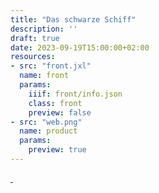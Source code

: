 ```yaml
---
title: "Das schwarze Schiff"
description: ''
draft: true
date: 2023-09-19T15:00:00+02:00
resources:
- src: "front.jxl"
  name: front
  params:
    iiif: front/info.json
    class: front
    preview: false
- src: "web.png"
  name: product
  params:
    preview: true
---
```



<a class="worldcat" href="https://worldcat.org/de/title/695335268">&nbsp;</a>
